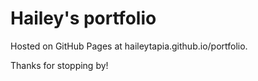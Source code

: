 # Hailey's portfolio

Hosted on GitHub Pages at haileytapia.github.io/portfolio.

Thanks for stopping by!